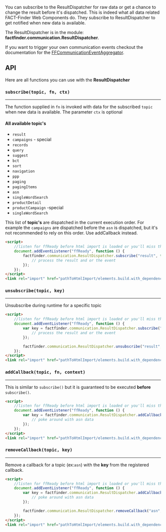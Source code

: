 You can subscribe to the ResultDispatcher for raw data or get a chance to change the result
before it's dispatched. This is indeed what all data related FACT-Finder Web Components do. They
subscribe to ResultDispatcher to get notified when new data is available. 

The ResultDispatcher is in the module: **factfinder.communication.ResultDispatcher**.

If you want to trigger your own communication events checkout the documentation for the [FFCommunicationEventAggregator](api/core-event-aggregator#tab=docs).

 

## API
Here are all functions you can use with the **ResultDispatcher** 

### `subscribe(topic, fn, ctx)`
___
The function supplied in `fn` is invoked with data for the subscribed `topic` when new data is available. The parameter `ctx` is optional

#### All available topic's    
* `result`
* `campaigns` - special
* `records`
* `query`
* `suggest`
* `bct`
* `sort`
* `navigation`
* `ppp`
* `paging`
* `pagingItems`
* `asn`
* `singleWordSearch`
* `productDetail`
* `productCampaign` -special
* `singleWordSearch`

This list of **topic's** are dispatched in the current execution order.
 For example the `campaigns` are dispatched before the `asn` is dispatched, but it's not recommended to rely on this order.
  Use addCallback instead.

```html
<script>
    //listen for ffReady before html import is loaded or you'll miss the event
    document.addEventListener("ffReady", function () {
        factfinder.communication.ResultDispatcher.subscribe("result", function (resultData, event) {
            // process the result and or the event
        });
    });
</script>
<link rel="import" href="pathToHtmlImport/elements.build.with_dependencies.html">
```    

### `unsubscribe(topic, key)`
___
Unsubscribe during runtime for a specific topic
```html
<script>
    //listen for ffReady before html import is loaded or you'll miss the event
    document.addEventListener("ffReady", function () {
        var key = factfinder.communication.ResultDispatcher.subscribe("result", function (resultData, event) {
            // process the result and or the event
        });

        factfinder.communication.ResultDispatcher.unsubscribe("result", key);
    });
</script>
<link rel="import" href="pathToHtmlImport/elements.build.with_dependencies.html">
```

### `addCallback(topic, fn, context)`
___
This is similar to `subscribe()` but it is guaranteed to be executed **before** `subscribe()`.
```html
<script>
    //listen for ffReady before html import is loaded or you'll miss the event
    document.addEventListener("ffReady", function () {
        var key = factfinder.communication.ResultDispatcher.addCallback("asn", function (asnData) {
            // poke around with asn data
        });
    });
</script>
<link rel="import" href="pathToHtmlImport/elements.build.with_dependencies.html">
```

### `removeCallback(topic, key)`
___
Remove a callback for a topic (ex:`asn`) with the **key** from the registered callback.
```html
<script>
    //listen for ffReady before html import is loaded or you'll miss the event
    document.addEventListener("ffReady", function () {
        var key = factfinder.communication.ResultDispatcher.addCallback("asn", function (asnData) {
            // poke around with asn data
        });

        factfinder.communication.ResultDispatcher.removeCallback("asn", key);
    });
</script>
<link rel="import" href="pathToHtmlImport/elements.build.with_dependencies.html">
```
